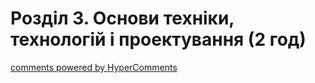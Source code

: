 <div id="hypercomments_widget" class="js-hypercomments-widget invisible"></div>

# Розділ 3. Основи техніки, технологій і проектування (2 год)



<div class="js-hypercomments-container">
<a href="http://hypercomments.com" class="hc-link" title="comments widget">comments powered by HyperComments</a>
</div>